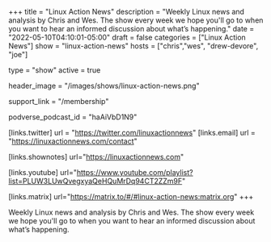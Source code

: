 +++
title = "Linux Action News"
description = "Weekly Linux news and analysis by Chris and Wes. The show every week we hope you'll go to when you want to hear an informed discussion about what’s happening."
date = "2022-05-10T04:10:01-05:00"
draft = false
categories = ["Linux Action News"]
show = "linux-action-news"
hosts = ["chris","wes", "drew-devore", "joe"]

type = "show"
active = true

header_image = "/images/shows/linux-action-news.png"

support_link = "/membership"

podverse_podcast_id = "haAiVbD1N9"


[links.twitter]
  url = "https://twitter.com/linuxactionnews"
[links.email]
  url = "https://linuxactionnews.com/contact"

[links.shownotes]
  url="https://linuxactionnews.com"

[links.youtube]
  url="https://www.youtube.com/playlist?list=PLUW3LUwQvegxyaQeHQuMrDq94CT2ZZm9F"

[links.matrix]
  url="https://matrix.to/#/#linux-action-news:matrix.org"
+++

Weekly Linux news and analysis by Chris and Wes. The show every week we hope you'll go to when you want to hear an informed discussion about what’s happening.
